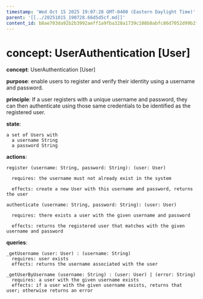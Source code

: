 ```yaml
---
timestamp: 'Wed Oct 15 2025 19:07:28 GMT-0400 (Eastern Daylight Time)'
parent: '[[../20251015_190728.66d5d5cf.md]]'
content_id: b8ae703da92b2b3992aeff1a9fba328a1739c108b8abfc86d7052d99b2f7708f
---
```


# concept: UserAuthentication \[User]

**concept**: UserAuthentication \[User]

**purpose**: enable users to register and verify their identity using a username and password.

**principle**: If a user registers with a unique username and password, they can then authenticate using those same credentials to be identified as the registered user.

**state**:

```
a set of Users with
  a username String
  a password String
```

**actions**:

```
register (username: String, password: String): (user: User)

  requires: the username must not already exist in the system

  effects: create a new User with this username and password, returns the user

authenticate (username: String, password: String): (user: User)

  requires: there exists a user with the given username and password

  effects: returns the registered user that matches with the given username and password
```

**queries**:

```
_getUsername (user: User) : (username: String)
  requires: user exists
  effects: returns the username associated with the user

_getUserByUsername (username: String) : (user: User) | (error: String)
  requires: a user with the given username exists
  effects: if a user with the given username exists, returns that user; otherwise returns an error
```
